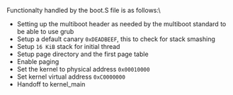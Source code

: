 Functionalty handled by the boot.S file is as follows:\
 - Setting up the multiboot header as needed by the multiboot standard to be able to use grub
 - Setup a default canary `0xDEADBEEF`, this to check for stack smashing
 - Setup `16 KiB` stack for initial thread
 - Setup page directory and the first page table
 - Enable paging
 - Set the kernel to physical address `0x00010000`
 - Set kernel virtual address `0xC0000000`
 - Handoff to kernel_main
